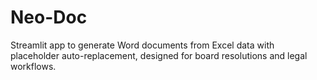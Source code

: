 # Neo-Doc

Streamlit app to generate Word documents from Excel data with placeholder auto-replacement, designed for board resolutions and legal workflows.

